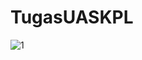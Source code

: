 # TugasUASKPL

![1](https://github.com/AhmadNazielF/TugasUASKPL/assets/105332568/33c533f0-0e07-4e55-a5d3-e16b6e9601c7)
